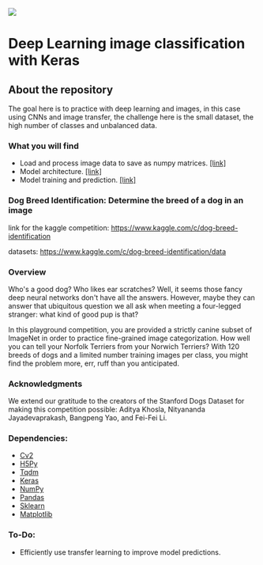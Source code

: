 ![](https://raw.githubusercontent.com/dimitreOliveira/DogBreedKeras/master/dog_breed_identification_header.png)

# Deep Learning image classification with Keras

## About the repository
The goal here is to practice with deep learning and images, in this case using CNNs and image transfer, the challenge here is the small dataset, the high number of classes and unbalanced data.

### What you will find
* Load and process image data to save as numpy matrices. [[link]](https://github.com/dimitreOliveira/DogBreedKeras/blob/master/dataset.py)
* Model architecture. [[link]](https://github.com/dimitreOliveira/DogBreedKeras/blob/master/model.py)
* Model training and prediction. [[link]](https://github.com/dimitreOliveira/DogBreedKeras/blob/master/main.py)

### Dog Breed Identification: Determine the breed of a dog in an image

link for the kaggle competition: https://www.kaggle.com/c/dog-breed-identification

datasets: https://www.kaggle.com/c/dog-breed-identification/data

### Overview
Who's a good dog? Who likes ear scratches? Well, it seems those fancy deep neural networks don't have all the answers. However, maybe they can answer that ubiquitous question we all ask when meeting a four-legged stranger: what kind of good pup is that?

In this playground competition, you are provided a strictly canine subset of ImageNet in order to practice fine-grained image categorization. How well you can tell your Norfolk Terriers from your Norwich Terriers? With 120 breeds of dogs and a limited number training images per class, you might find the problem more, err, ruff than you anticipated.

### Acknowledgments
We extend our gratitude to the creators of the Stanford Dogs Dataset for making this competition possible: Aditya Khosla, Nityananda Jayadevaprakash, Bangpeng Yao, and Fei-Fei Li.

### Dependencies:
* [Cv2](https://opencv-python-tutroals.readthedocs.io/en/latest/index.html)
* [H5Py](https://www.h5py.org/)
* [Tqdm](https://tqdm.github.io/)
* [Keras](https://keras.io/)
* [NumPy](http://www.numpy.org/)
* [Pandas](http://pandas.pydata.org/)
* [Sklearn](https://scikit-learn.org/stable/)
* [Matplotlib](http://matplotlib.org/)

### To-Do:
* Efficiently use transfer learning to improve model predictions.
